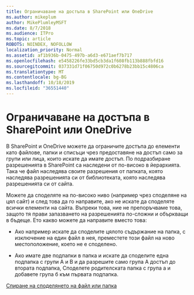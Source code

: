 ```yaml
---
title: Ограничаване на достъпа в SharePoint или OneDrive
ms.author: mikeplum
author: MikePlumleyMSFT
ms.date: 8/7/2018
ms.audience: ITPro
ms.topic: article
ROBOTS: NOINDEX, NOFOLLOW
localization_priority: Normal
ms.assetid: af1b936b-0475-497b-a6d3-e671aef7b717
ms.openlocfilehash: e5458226fe33bd5cb3da1f608fb113b888fbfd16
ms.sourcegitcommit: 037331d71f06750d972c0b6278b23bb15c4806ca
ms.translationtype: MT
ms.contentlocale: bg-BG
ms.lasthandoff: 10/18/2019
ms.locfileid: "36551440"
---
```

# <a name="restrict-access-in-sharepoint-or-onedrive"></a>Ограничаване на достъпа в SharePoint или OneDrive

В SharePoint и OneDrive можете да ограничите достъпа до елементи като файлове, папки и списъци чрез предоставяне на достъп само за групи или лица, които искате да имате достъп. По подразбиране разрешенията в SharePoint са наследени от по-високо в йерархията. Така че файл наследява своите разрешения от папката, която наследява разрешенията си от библиотеката, която наследява разрешенията си от сайта.
  
Можете да споделяте на по-високо ниво (например чрез споделяне на цял сайт) и след това да го направите, ако не искате да споделяте всички елементи на сайта. Въпреки това, ние не препоръчваме това, защото тя прави запазването на разрешенията по-сложни и объркващи в бъдеще. Ето какво можете да направите вместо това:
  
- Ако например искате да споделите цялото съдържание на папка, с изключение на един файл в нея, преместете този файл на ново местоположение, което не е споделено.
    
- Ако имате две подпапки в папка и искате да споделите една подпапка с групи A и B и да разрешите само група A достъп до втората подпапка, Споделете родителската папка с група а и добавете група б към първата подпапка.
    
[Спиране на споделянето на файл или папка](https://go.microsoft.com/fwlink/?linkid=2008861)
  

